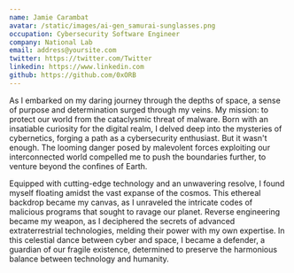 ```yaml
---
name: Jamie Carambat
avatar: /static/images/ai-gen_samurai-sunglasses.png
occupation: Cybersecurity Software Engineer
company: National Lab
email: address@yoursite.com
twitter: https://twitter.com/Twitter
linkedin: https://www.linkedin.com
github: https://github.com/0xORB
---
```


As I embarked on my daring journey through the depths of space, a sense of purpose and determination surged through my veins. My mission: to protect our world from the cataclysmic threat of malware. Born with an insatiable curiosity for the digital realm, I delved deep into the mysteries of cybernetics, forging a path as a cybersecurity enthusiast. But it wasn't enough. The looming danger posed by malevolent forces exploiting our interconnected world compelled me to push the boundaries further, to venture beyond the confines of Earth.

Equipped with cutting-edge technology and an unwavering resolve, I found myself floating amidst the vast expanse of the cosmos. This ethereal backdrop became my canvas, as I unraveled the intricate codes of malicious programs that sought to ravage our planet. Reverse engineering became my weapon, as I deciphered the secrets of advanced extraterrestrial technologies, melding their power with my own expertise. In this celestial dance between cyber and space, I became a defender, a guardian of our fragile existence, determined to preserve the harmonious balance between technology and humanity.
